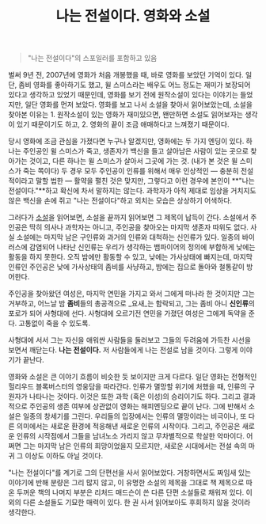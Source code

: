 ﻿---
title: 나는 전설이다. 영화와 소설
categories:
  - books
tags:
  - 나는-전설이다
  - 영화
pubDate: 2016-02-10
description: 기본 설명을 입력하세요
---

> "나는 전설이다"의 스포일러를 포함하고 있음

벌써 9년 전, 2007년에 영화가 처음 개봉했을 때, 바로 영화를 보았던 기억이 있다. 일단, 좀비 영화를 좋아하기도 했고, 윌 스미스라는 배우도 어느 정도는 재미가 보장되어 있다고 생각하고 있었기 때문인데, 영화를 보기 전에 원작소설이 있다는 이야기는 들었지만, 일단 영화를 먼저 보았다. 영화를 보고 나서 소설을 찾아서 읽어보았는데, 소설을 찾아본 이유는 1. 원작소설이 있는 영화가 재미있으면, 왠만하면 소설도 읽어보자는 생각이 있기 때문이기도 하고, 2. 영화의 끝이 조금 애매하다고 느껴졌기 때문이다.

당시 영화에 조금 관심을 가졌다면 누구나 알겠지만, 영화에는 두 가지 엔딩이 있다. 하나는 주인공인 윌 스미스가 죽고, 생존자가 백신을 들고 살아남은 사람이 있는 곳으로 찾아가는 것이고, 다른 하나는 윌 스미스가 살아서 그곳에 가는 것. (내가 본 것은 윌 스미스가 죽는 쪽이다) 두 경우 모두 주인공이 인류를 위해서 매우 인상적인 — 충분히 전설적이라고 말할 법한 — 활약을 펼친 것은 맞지만, 그렇다고 이런 경우에 본인이 **"나는 전설이다."**하고 확신에 차서 말하지는 않는다. 과학자가 아직 제대로 임상을 거치지도 않은 백신을 손에 쥐고 "나는 전설이다"하고 외치는 모습은 상상하기 어색하다.

그러다가 [소설](http://www.aladin.co.kr/shop/wproduct.aspx?ItemId=568435)을 읽어보면, 소설을 끝까지 읽어보면 그 제목이 납득이 간다. 소설에서 주인공은 딱히 의사나 과학자는 아니고, 주인공을 찾아오는 마지막 생존자 따위도 없다. 사실 소설에는 마지막 남은 구인류와 과거의 인류와 대척하는 신인류가 있다. 일종의 바이러스에 감염되어 나타난 신인류는 우리가 생각하는 뱀파이어의 정의에 부합하게 낮에는 활동을 하지 못한다. 오직 밤에만 활동할 수 있고, 낮에는 가사상태에 빠지는데, 마지막 인류인 주인공은 낮에 가사상태의 좀비를 사냥하고, 밤에는 집으로 돌아와 철통같이 방어한다.

주인공을 찾아왔던 여성은, 마지막 연민을 가지고 와서 그에게 떠나라 한 것이지만 그는 거부하고, 어느날 밤 **좀비**들의 총공격으로 _요새_는 함락되고, 그는 좀비 아니 **신인류**의 포로가 되어 사형대에 선다. 사형대에 오르기전 연민을 가졌던 여성은 그에게 독약을 준다. 고통없이 죽을 수 있도록.

사형대에 서서 그는 자신을 애워싼 사람들을 둘러보고 그들의 두려움에 가득찬 시선을 보면서 깨닫는다. **나는 전설이다.** 저 사람들에게 나는 전설로 남을 것이다. 그렇게 이야기가 끝난다.

영화와 소설은 큰 이야기 흐름이 비슷한 듯 보이지만 크게 다르다. 일단 영화는 전형적인 헐리우드 블록버스터의 영웅담을 따라간다. 인류가 멸망할 위기에 처했을 때, 인류의 구원자가 나타나는 것이다. 이것은 또한 과학 (혹은 이성)의 승리이기도 하다. 그리고 결과적으로 주인공의 생존 여부에 상관없이 영화는 해피엔딩으로 끝이 난다. 그에 반해서 소설은 일종의 창세기를 그린다. 우리들의 입장에서는 인류의 멸망이라는 비극이나, 또 다른 의미에서는 새로운 환경에 적응해낸 새로운 인류의 시작이다. 그리고, 주인공은 새로운 인류의 시작점에서 그들을 남녀노소 가리지 않고 무차별적으로 학살한 악마이다. 어쩌면 그는 마지막 남은 인류의 희망이었을지 모르지만, 새로운 시대에서는 전설 속의 마귀 그 이상도 이하도 아닐 것이다.

"나는 전설이다"를 계기로 그의 단편선을 사서 읽어보았다. 거창하면서도 짜임새 있는 이야기에 반해 분량은 그리 많지 않고, 이 유명한 소설의 제목을 그대로 책 제목으로 따온 두꺼운 책의 나머지 부분은 리처드 매드슨이 쓴 다른 단편 소설들로 채워져 있다. 이 외의 다른 소설들도 기묘한 매력이 있다. 한 권 사서 읽어보아도 후회하지 않을 것이라 생각한다.


